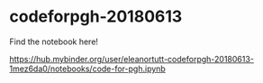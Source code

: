 # codeforpgh-20180613

Find the notebook here!

https://hub.mybinder.org/user/eleanortutt-codeforpgh-20180613-1mez6da0/notebooks/code-for-pgh.ipynb

